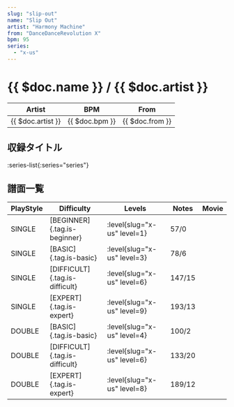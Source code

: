```yaml
---
slug: "slip-out"
name: "Slip Out"
artist: "Harmony Machine"
from: "DanceDanceRevolution X"
bpm: 95
series:
  - "x-us"
---
```


# {{ $doc.name }} / {{ $doc.artist }}

|Artist|BPM|From|
|------|---|----|
|{{ $doc.artist }}|{{ $doc.bpm }}|{{ $doc.from }}|

## 収録タイトル

:series-list{:series="series"}

## 譜面一覧

|PlayStyle|Difficulty|Levels|Notes|Movie|
|---------|----------|------|-----|-----|
|SINGLE|[BEGINNER]{.tag.is-beginner}|<div class="field is-grouped is-grouped-multiline"> :level{slug="x-us" level=1}</div>|57/0||
|SINGLE|[BASIC]{.tag.is-basic}|<div class="field is-grouped is-grouped-multiline"> :level{slug="x-us" level=3}</div>|78/6||
|SINGLE|[DIFFICULT]{.tag.is-difficult}|<div class="field is-grouped is-grouped-multiline"> :level{slug="x-us" level=6}</div>|147/15||
|SINGLE|[EXPERT]{.tag.is-expert}|<div class="field is-grouped is-grouped-multiline"> :level{slug="x-us" level=9}</div>|193/13||
|DOUBLE|[BASIC]{.tag.is-basic}|<div class="field is-grouped is-grouped-multiline"> :level{slug="x-us" level=4}</div>|100/2||
|DOUBLE|[DIFFICULT]{.tag.is-difficult}|<div class="field is-grouped is-grouped-multiline"> :level{slug="x-us" level=6}</div>|133/20||
|DOUBLE|[EXPERT]{.tag.is-expert}|<div class="field is-grouped is-grouped-multiline"> :level{slug="x-us" level=8}</div>|189/12||
